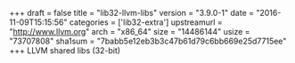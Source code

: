 +++
draft = false
title = "lib32-llvm-libs"
version = "3.9.0-1"
date = "2016-11-09T15:15:56"
categories = ['lib32-extra']
upstreamurl = "http://www.llvm.org"
arch = "x86_64"
size = "14486144"
usize = "73707808"
sha1sum = "7babb5e12eb3b3c47b61d79c6bb669e25d7715ee"
+++
LLVM shared libs (32-bit)